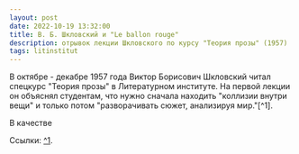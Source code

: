 ```yaml
---
layout: post
date: 2022-10-19 13:32:00
title: В. Б. Шкловский и "Le ballon rouge"
description: отрывок лекции Шкловского по курсу "Теория прозы" (1957)
tags: litinstitut
---
```

В октябре - декабре 1957 года Виктор Борисович Шкловский читал спецкурс "Теория прозы" в Литературном институте. На первой лекции он объяснял студентам, что нужно сначала находить "коллизии внутри вещи" и только потом "разворачивать сюжет, анализируя мир."[^1].

В качестве


Ссылки:
[^1](Л62).
